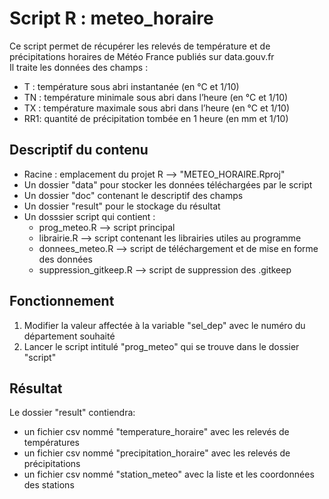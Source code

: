 # Script R : meteo_horaire

 Ce script permet de récupérer les relevés de température et de précipitations horaires de Météo France publiés sur data.gouv.fr                              
 Il traite les données des champs :                                    
   * T : température sous abri instantanée (en °C et 1/10)             
   * TN : température minimale sous abri dans l’heure (en °C et 1/10)  
   * TX : température maximale sous abri dans l’heure (en °C et 1/10)  
   * RR1: quantité de précipitation tombée en 1 heure (en mm et 1/10)  

## Descriptif du contenu

* Racine : emplacement du projet R --> "METEO_HORAIRE.Rproj"
* Un dossier "data" pour stocker les données téléchargées par le script
* Un dossier "doc" contenant le descriptif des champs
* Un dossier "result" pour le stockage du résultat
* Un dosssier script qui contient :
  * prog_meteo.R --> script principal
  * librairie.R --> script contenant les librairies utiles au programme
  * donnees_meteo.R --> script de téléchargement et de mise en forme des données
  * suppression_gitkeep.R --> script de suppression des .gitkeep

## Fonctionnement

1. Modifier la valeur affectée à la variable "sel_dep" avec le numéro du département souhaité
2. Lancer le script intitulé "prog_meteo" qui se trouve dans le dossier "script"

## Résultat

Le dossier "result" contiendra:
  * un fichier csv nommé "temperature_horaire" avec les relevés de températures
  * un fichier csv nommé "precipitation_horaire" avec les relevés de précipitations
  * un fichier csv nommé "station_meteo" avec la liste et les coordonnées des stations
